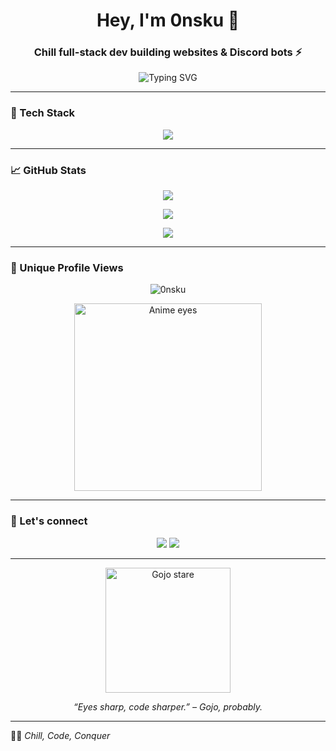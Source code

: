 <h1 align="center">Hey, I'm 0nsku 👋</h1>
<h3 align="center">Chill full-stack dev building websites & Discord bots ⚡</h3>

<p align="center">
  <img src="https://readme-typing-svg.herokuapp.com?font=Fira+Code&duration=3000&pause=800&color=F7F7F7&center=true&vCenter=true&width=460&lines=Web+dev+with+Next.js+%26+TailwindCSS;Discord+bot+maker+with+Python+%26+TypeScript;Code.+Chill.+Repeat+💻🧘" alt="Typing SVG" />
</p>

---

### 🧰 Tech Stack

<p align="center">
  <img src="https://skillicons.dev/icons?i=nextjs,react,tailwind,javascript,typescript,python,go,rust,html,css,nodejs,discord,docker&theme=light" />
</p>

---

### 📈 GitHub Stats

<p align="center">
  <img src="https://github-readme-stats.vercel.app/api?username=0nsku&show_icons=true&theme=tokyonight&hide_border=true" />
</p>

<p align="center">
  <img src="https://github-readme-streak-stats.herokuapp.com?user=0nsku&theme=tokyonight&hide_border=true" />
</p>

<p align="center">
  <img src="https://github-readme-activity-graph.vercel.app/graph?username=0nsku&theme=github-compact&hide_border=true" />
</p>

---

### 👀 Unique Profile Views

<p align="center">
  <img src="https://komarev.com/ghpvc/?username=0nsku&label=Profile+Views&color=ff69b4&style=flat-square" alt="0nsku" />
</p>

<p align="center">
  <img src="https://media.tenor.com/p0G_bmA2fNUAAAAC/anime-eyes.gif" width="300px" alt="Anime eyes" />
</p>

---

### 💬 Let's connect

<p align="center">
  <a href="https://twitter.com/0nsku" target="_blank"><img src="https://img.shields.io/badge/Twitter-%230077B5?style=flat&logo=twitter&logoColor=white" /></a>
  <a href="https://0nsku.dev" target="_blank"><img src="https://img.shields.io/badge/Portfolio-0nsku.dev-black?style=flat&logo=vercel&logoColor=white" /></a>
</p>

---

<p align="center">
  <img src="https://media.tenor.com/qC1xK3FzZswAAAAC/satoru-gojo-eyes.gif" width="200px" alt="Gojo stare" />
</p>

<p align="center"><i>“Eyes sharp, code sharper.” – Gojo, probably.</i></p>

---

🧘‍♂️ _Chill, Code, Conquer_
